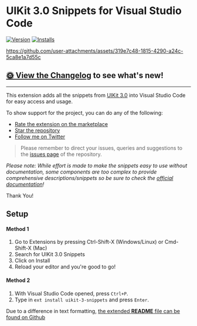 # UIKit 3.0 Snippets for Visual Studio Code

[![Version](https://vsmarketplacebadge.jeremyrajan.com/api/badge.svg?itemName=Keno.uikit-3-snippets&version)](https://marketplace.visualstudio.com/items?itemName=Keno.uikit-3-snippets)
[![Installs](https://vsmarketplacebadge.jeremyrajan.com/api/badge.svg?itemName=Keno.uikit-3-snippets&install)](https://marketplace.visualstudio.com/items?itemName=Keno.uikit-3-snippets)

https://github.com/user-attachments/assets/319e7c48-1815-4290-a24c-5ca8e1a7d55c

## [🌞 View the Changelog](https://marketplace.visualstudio.com/items/Keno.uikit-3-snippets/changelog) to see what's new!
---

This extension adds all the snippets from [UIKit 3.0](https://getuikit.com/docs/introduction) into Visual Studio Code for easy access and usage.

To show support for the project, you can do any of the following:

- [Rate the extension on the marketplace](https://marketplace.visualstudio.com/items?itemName=Keno.uikit-3-snippets)
- [Star the repository](https://github.com/dons20/UIKit-VSCode)
- [Follow me on Twitter](https://twitter.com/KCInnovations)

> Please remember to direct your issues, queries and suggestions to the [issues page](https://github.com/dons20/UIKit-VSCode/issues) of the repository.

_Please note: While effort is made to make the snippets easy to use without documentation, some components are too complex to provide comprehensive descriptions/snippets so be sure to check the [official documentation](https://getuikit.com/docs/)!_

Thank You!

## Setup

#### Method 1

1. Go to Extensions by pressing Ctrl-Shift-X (Windows/Linux) or Cmd-Shift-X (Mac)
2. Search for UIKit 3.0 Snippets
3. Click on Install
4. Reload your editor and you're good to go!

#### Method 2

1. With Visual Studio Code opened, press `Ctrl+P`.
2. Type in `ext install uikit-3-snippets` and press `Enter`.

Due to a difference in text formatting, [the extended **README** file can be found on Github](https://github.com/dons20/UIKit-VSCode)

